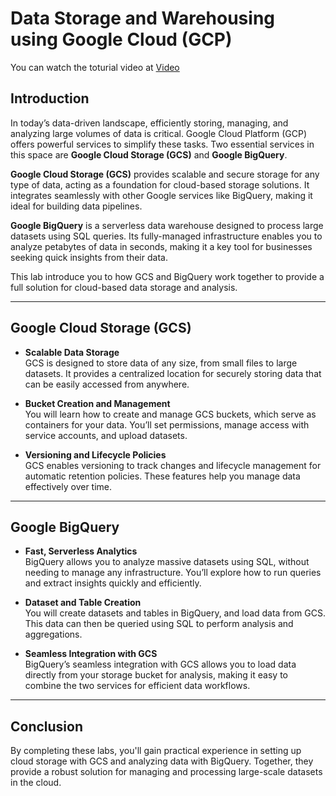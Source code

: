 # Data Storage and Warehousing using Google Cloud (GCP)

You can watch the toturial video at [Video](https://youtu.be/8AzHqHQWTCw)

## Introduction

In today’s data-driven landscape, efficiently storing, managing, and analyzing large volumes of data is critical. Google Cloud Platform (GCP) offers powerful services to simplify these tasks. Two essential services in this space are **Google Cloud Storage (GCS)** and **Google BigQuery**.

**Google Cloud Storage (GCS)** provides scalable and secure storage for any type of data, acting as a foundation for cloud-based storage solutions. It integrates seamlessly with other Google services like BigQuery, making it ideal for building data pipelines.

**Google BigQuery** is a serverless data warehouse designed to process large datasets using SQL queries. Its fully-managed infrastructure enables you to analyze petabytes of data in seconds, making it a key tool for businesses seeking quick insights from their data.

This lab introduce you to how GCS and BigQuery work together to provide a full solution for cloud-based data storage and analysis.

---

##  Google Cloud Storage (GCS)

- **Scalable Data Storage**  
  GCS is designed to store data of any size, from small files to large datasets. It provides a centralized location for securely storing data that can be easily accessed from anywhere.
  
- **Bucket Creation and Management**  
  You will learn how to create and manage GCS buckets, which serve as containers for your data. You’ll set permissions, manage access with service accounts, and upload datasets.

- **Versioning and Lifecycle Policies**  
  GCS enables versioning to track changes and lifecycle management for automatic retention policies. These features help you manage data effectively over time.

---

##  Google BigQuery

- **Fast, Serverless Analytics**  
  BigQuery allows you to analyze massive datasets using SQL, without needing to manage any infrastructure. You’ll explore how to run queries and extract insights quickly and efficiently.

- **Dataset and Table Creation**  
  You will create datasets and tables in BigQuery, and load data from GCS. This data can then be queried using SQL to perform analysis and aggregations.

- **Seamless Integration with GCS**  
  BigQuery’s seamless integration with GCS allows you to load data directly from your storage bucket for analysis, making it easy to combine the two services for efficient data workflows.

---

## Conclusion

By completing these labs, you'll gain practical experience in setting up cloud storage with GCS and analyzing data with BigQuery. Together, they provide a robust solution for managing and processing large-scale datasets in the cloud.


